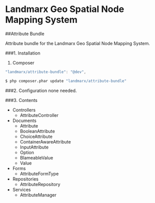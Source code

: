 # Landmarx Geo Spatial Node Mapping System
##Attribute Bundle

Attribute bundle for the Landmarx Geo Spatial Node Mapping System.

###1. Installation

1) Composer
```js
"landmarx/attribute-bundle": "@dev",
```

```bash
$ php composer.phar update "landmarx/attribute-bundle"
```

###2. Configuration
none needed.

###3. Contents
- Controllers
    - AttributeController
- Documents
    - Attribute
    - BooleanAttribute
    - ChoiceAttribute
    - ContainerAwareAttribute
    - InputAttribute
    - Option
    - BlameableValue
    - Value
- Forms
    - AttributeFormType
- Repositories
    - AttributeRepository
- Services
    - AttributeManager